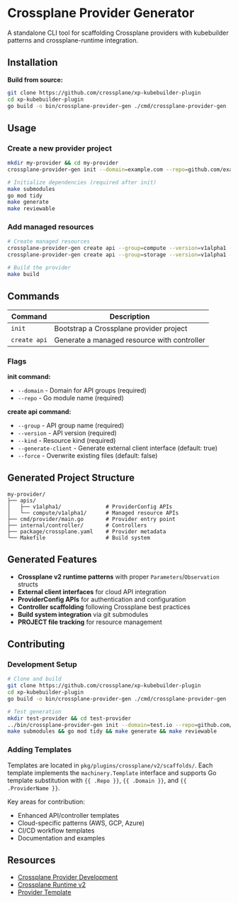 # Crossplane Provider Generator

A standalone CLI tool for scaffolding Crossplane providers with kubebuilder patterns and crossplane-runtime integration.

## Installation

**Build from source:**
```bash
git clone https://github.com/crossplane/xp-kubebuilder-plugin
cd xp-kubebuilder-plugin
go build -o bin/crossplane-provider-gen ./cmd/crossplane-provider-gen
```

## Usage

### Create a new provider project

```bash
mkdir my-provider && cd my-provider
crossplane-provider-gen init --domain=example.com --repo=github.com/example/my-provider

# Initialize dependencies (required after init)
make submodules
go mod tidy
make generate
make reviewable
```

### Add managed resources

```bash
# Create managed resources
crossplane-provider-gen create api --group=compute --version=v1alpha1 --kind=Instance
crossplane-provider-gen create api --group=storage --version=v1alpha1 --kind=Bucket

# Build the provider
make build
```

## Commands

| Command | Description |
|---------|-------------|
| `init` | Bootstrap a Crossplane provider project |
| `create api` | Generate a managed resource with controller |

### Flags

**init command:**
- `--domain` - Domain for API groups (required)
- `--repo` - Go module name (required)

**create api command:**
- `--group` - API group name (required)
- `--version` - API version (required)  
- `--kind` - Resource kind (required)
- `--generate-client` - Generate external client interface (default: true)
- `--force` - Overwrite existing files (default: false)

## Generated Project Structure

```
my-provider/
├── apis/
│   ├── v1alpha1/              # ProviderConfig APIs
│   └── compute/v1alpha1/      # Managed resource APIs
├── cmd/provider/main.go       # Provider entry point
├── internal/controller/       # Controllers
├── package/crossplane.yaml    # Provider metadata
└── Makefile                   # Build system
```

## Generated Features

- **Crossplane v2 runtime patterns** with proper `Parameters`/`Observation` structs
- **External client interfaces** for cloud API integration
- **ProviderConfig APIs** for authentication and configuration
- **Controller scaffolding** following Crossplane best practices
- **Build system integration** via git submodules
- **PROJECT file tracking** for resource management

## Contributing

### Development Setup

```bash
# Clone and build
git clone https://github.com/crossplane/xp-kubebuilder-plugin
cd xp-kubebuilder-plugin
go build -o bin/crossplane-provider-gen ./cmd/crossplane-provider-gen

# Test generation
mkdir test-provider && cd test-provider
../bin/crossplane-provider-gen init --domain=test.io --repo=github.com/test/provider-test
make submodules && go mod tidy && make generate && make reviewable
```

### Adding Templates

Templates are located in `pkg/plugins/crossplane/v2/scaffolds/`. Each template implements the `machinery.Template` interface and supports Go template substitution with `{{ .Repo }}`, `{{ .Domain }}`, and `{{ .ProviderName }}`.

Key areas for contribution:
- Enhanced API/controller templates
- Cloud-specific patterns (AWS, GCP, Azure)
- CI/CD workflow templates
- Documentation and examples

## Resources

- [Crossplane Provider Development](https://docs.crossplane.io/contribute/provider-development-guide/)
- [Crossplane Runtime v2](https://github.com/crossplane/crossplane-runtime)
- [Provider Template](https://github.com/crossplane/provider-template)